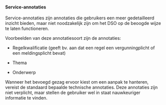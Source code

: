 #### Service-annotaties

Service-annotaties zijn annotaties die gebruikers een meer gedetailleerd inzicht
bieden, maar niet noodzakelijk zijn om het DSO op de beoogde wijze te laten
functioneren.

Voorbeelden van deze annotatiesoort zijn de annotaties:

-   Regelkwalificatie (geeft bv. aan dat een regel een vergunningplicht of een
    meldingsplicht bevat)

-   Thema

-   Onderwerp

Wanneer het bevoegd gezag ervoor kiest om een aanpak te hanteren, vereist de
standaard bepaalde technische annotaties. Deze annotaties zijn niet verplicht,
maar stellen de gebruiker wel in staat nauwkeuriger informatie te vinden.
